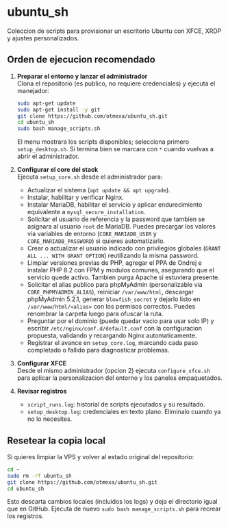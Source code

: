 # ubuntu_sh

Coleccion de scripts para provisionar un escritorio Ubuntu con XFCE, XRDP y ajustes personalizados.

## Orden de ejecucion recomendado

1. **Preparar el entorno y lanzar el administrador**  
   Clona el repositorio (es publico, no requiere credenciales) y ejecuta el manejador:
   ```bash
   sudo apt-get update
   sudo apt-get install -y git
   git clone https://github.com/otmexa/ubuntu_sh.git
   cd ubuntu_sh
   sudo bash manage_scripts.sh
   ```  
   El menu mostrara los scripts disponibles; selecciona primero `setup_desktop.sh`. Si termina bien se marcara con `*` cuando vuelvas a abrir el administrador.

2. **Configurar el core del stack**  
   Ejecuta `setup_core.sh` desde el administrador para:
   - Actualizar el sistema (`apt update && apt upgrade`).
   - Instalar, habilitar y verificar Nginx.
   - Instalar MariaDB, habilitar el servicio y aplicar endurecimiento equivalente a `mysql_secure_installation`.
   - Solicitar el usuario de referencia y la password que tambien se asignara al usuario `root` de MariaDB. Puedes precargar los valores via variables de entorno (`CORE_MARIADB_USER` y `CORE_MARIADB_PASSWORD`) si quieres automatizarlo.
   - Crear o actualizar el usuario indicado con privilegios globales (`GRANT ALL ... WITH GRANT OPTION`) reutilizando la misma password.
   - Limpiar versiones previas de PHP, agregar el PPA de Ondrej e instalar PHP 8.2 con FPM y modulos comunes, asegurando que el servicio quede activo. Tambien purga Apache si estuviera presente.
   - Solicitar el alias publico para phpMyAdmin (personalizable via `CORE_PHPMYADMIN_ALIAS`), reiniciar `/var/www/html`, descargar phpMyAdmin 5.2.1, generar `blowfish_secret` y dejarlo listo en `/var/www/html/<alias>` con los permisos correctos. Puedes renombrar la carpeta luego para ofuscar la ruta.
   - Preguntar por el dominio (puede quedar vacio para usar solo IP) y escribir `/etc/nginx/conf.d/default.conf` con la configuracion propuesta, validando y recargando Nginx automaticamente.
   - Registrar el avance en `setup_core.log`, marcando cada paso completado o fallido para diagnosticar problemas.

3. **Configurar XFCE**  
   Desde el mismo administrador (opcion 2) ejecuta `configure_xfce.sh` para aplicar la personalizacion del entorno y los paneles empaquetados.

4. **Revisar registros**  
   - `script_runs.log`: historial de scripts ejecutados y su resultado.
   - `setup_desktop.log`: credenciales en texto plano. Eliminalo cuando ya no lo necesites.

## Resetear la copia local

Si quieres limpiar la VPS y volver al estado original del repositorio:

```bash
cd ~
sudo rm -rf ubuntu_sh
git clone https://github.com/otmexa/ubuntu_sh.git
cd ubuntu_sh
```

Esto descarta cambios locales (incluidos los logs) y deja el directorio igual que en GitHub. Ejecuta de nuevo `sudo bash manage_scripts.sh` para recrear los registros.
